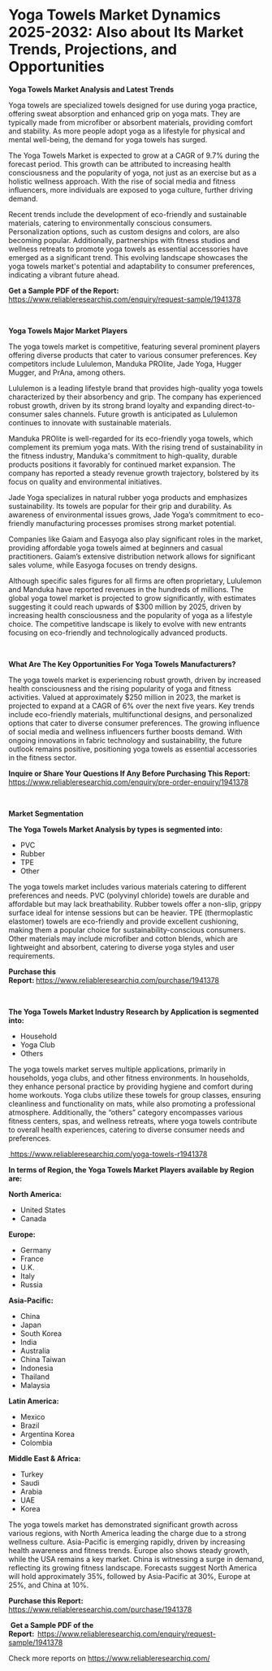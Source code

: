 <p><h1>Yoga Towels Market Dynamics 2025-2032: Also about Its Market Trends, Projections, and Opportunities</h1></p><p><strong>Yoga Towels Market Analysis and Latest Trends</strong></p>
<p><p>Yoga towels are specialized towels designed for use during yoga practice, offering sweat absorption and enhanced grip on yoga mats. They are typically made from microfiber or absorbent materials, providing comfort and stability. As more people adopt yoga as a lifestyle for physical and mental well-being, the demand for yoga towels has surged.</p><p>The Yoga Towels Market is expected to grow at a CAGR of 9.7% during the forecast period. This growth can be attributed to increasing health consciousness and the popularity of yoga, not just as an exercise but as a holistic wellness approach. With the rise of social media and fitness influencers, more individuals are exposed to yoga culture, further driving demand. </p><p>Recent trends include the development of eco-friendly and sustainable materials, catering to environmentally conscious consumers. Personalization options, such as custom designs and colors, are also becoming popular. Additionally, partnerships with fitness studios and wellness retreats to promote yoga towels as essential accessories have emerged as a significant trend. This evolving landscape showcases the yoga towels market's potential and adaptability to consumer preferences, indicating a vibrant future ahead.</p></p>
<p><strong>Get a Sample PDF of the Report:&nbsp;</strong> <a href="https://www.reliableresearchiq.com/enquiry/request-sample/1941378?utm_campaign=2173&utm_medium=2&utm_source=Github&utm_content=ia&utm_term=07022025&utm_id=yoga-towels">https://www.reliableresearchiq.com/enquiry/request-sample/1941378</a></p>
<p>&nbsp;</p>
<p><strong>Yoga Towels Major Market Players</strong></p>
<p><p>The yoga towels market is competitive, featuring several prominent players offering diverse products that cater to various consumer preferences. Key competitors include Lululemon, Manduka PROlite, Jade Yoga, Hugger Mugger, and PrAna, among others.</p><p>Lululemon is a leading lifestyle brand that provides high-quality yoga towels characterized by their absorbency and grip. The company has experienced robust growth, driven by its strong brand loyalty and expanding direct-to-consumer sales channels. Future growth is anticipated as Lululemon continues to innovate with sustainable materials.</p><p>Manduka PROlite is well-regarded for its eco-friendly yoga towels, which complement its premium yoga mats. With the rising trend of sustainability in the fitness industry, Manduka's commitment to high-quality, durable products positions it favorably for continued market expansion. The company has reported a steady revenue growth trajectory, bolstered by its focus on quality and environmental initiatives.</p><p>Jade Yoga specializes in natural rubber yoga products and emphasizes sustainability. Its towels are popular for their grip and durability. As awareness of environmental issues grows, Jade Yoga’s commitment to eco-friendly manufacturing processes promises strong market potential. </p><p>Companies like Gaiam and Easyoga also play significant roles in the market, providing affordable yoga towels aimed at beginners and casual practitioners. Gaiam’s extensive distribution network allows for significant sales volume, while Easyoga focuses on trendy designs.</p><p>Although specific sales figures for all firms are often proprietary, Lululemon and Manduka have reported revenues in the hundreds of millions. The global yoga towel market is projected to grow significantly, with estimates suggesting it could reach upwards of $300 million by 2025, driven by increasing health consciousness and the popularity of yoga as a lifestyle choice. The competitive landscape is likely to evolve with new entrants focusing on eco-friendly and technologically advanced products.</p></p>
<p>&nbsp;</p>
<p><strong>What Are The Key Opportunities For Yoga Towels Manufacturers?</strong></p>
<p><p>The yoga towels market is experiencing robust growth, driven by increased health consciousness and the rising popularity of yoga and fitness activities. Valued at approximately $250 million in 2023, the market is projected to expand at a CAGR of 6% over the next five years. Key trends include eco-friendly materials, multifunctional designs, and personalized options that cater to diverse consumer preferences. The growing influence of social media and wellness influencers further boosts demand. With ongoing innovations in fabric technology and sustainability, the future outlook remains positive, positioning yoga towels as essential accessories in the fitness sector.</p></p>
<p><strong>Inquire or Share Your Questions If Any Before Purchasing This Report:</strong> <a href="https://www.reliableresearchiq.com/enquiry/pre-order-enquiry/1941378?utm_campaign=2173&utm_medium=2&utm_source=Github&utm_content=ia&utm_term=07022025&utm_id=yoga-towels">https://www.reliableresearchiq.com/enquiry/pre-order-enquiry/1941378</a></p>
<p>&nbsp;</p>
<p><strong>Market Segmentation</strong></p>
<p><strong>The Yoga Towels Market Analysis by types is segmented into:</strong></p>
<p><ul><li>PVC</li><li>Rubber</li><li>TPE</li><li>Other</li></ul></p>
<p><p>The yoga towels market includes various materials catering to different preferences and needs. PVC (polyvinyl chloride) towels are durable and affordable but may lack breathability. Rubber towels offer a non-slip, grippy surface ideal for intense sessions but can be heavier. TPE (thermoplastic elastomer) towels are eco-friendly and provide excellent cushioning, making them a popular choice for sustainability-conscious consumers. Other materials may include microfiber and cotton blends, which are lightweight and absorbent, catering to diverse yoga styles and user requirements.</p></p>
<p><strong>Purchase this Report:&nbsp;</strong><a href="https://www.reliableresearchiq.com/purchase/1941378?utm_campaign=2173&utm_medium=2&utm_source=Github&utm_content=ia&utm_term=07022025&utm_id=yoga-towels">https://www.reliableresearchiq.com/purchase/1941378</a></p>
<p>&nbsp;</p>
<p><strong>The Yoga Towels Market Industry Research by Application is segmented into:</strong></p>
<p><ul><li>Household</li><li>Yoga Club</li><li>Others</li></ul></p>
<p><p>The yoga towels market serves multiple applications, primarily in households, yoga clubs, and other fitness environments. In households, they enhance personal practice by providing hygiene and comfort during home workouts. Yoga clubs utilize these towels for group classes, ensuring cleanliness and functionality on mats, while also promoting a professional atmosphere. Additionally, the “others” category encompasses various fitness centers, spas, and wellness retreats, where yoga towels contribute to overall health experiences, catering to diverse consumer needs and preferences.</p></p>
<p><a href="https://www.reliableresearchiq.com/yoga-towels-r1941378?utm_campaign=2173&utm_medium=2&utm_source=Github&utm_content=ia&utm_term=07022025&utm_id=yoga-towels">&nbsp;https://www.reliableresearchiq.com/yoga-towels-r1941378</a></p>
<p><strong>In terms of Region, the Yoga Towels Market Players available by Region are:</strong></p>
<p>
    <p> <strong> North America: </strong>
        <ul>
            <li>United States</li>
            <li>Canada</li>
        </ul>
        </p> 
    <p> <strong> Europe: </strong>
        <ul>
            <li>Germany</li>
            <li>France</li>
            <li>U.K.</li>
            <li>Italy</li>
            <li>Russia</li>
        </ul>
        </p> 
    <p> <strong> Asia-Pacific: </strong>
        <ul>
            <li>China</li>
            <li>Japan</li>
            <li>South Korea</li>
            <li>India</li>
            <li>Australia</li>
            <li>China Taiwan</li>
            <li>Indonesia</li>
            <li>Thailand</li>
            <li>Malaysia</li>
        </ul>
        </p> 
    <p> <strong> Latin America: </strong>
        <ul>
            <li>Mexico</li>
            <li>Brazil</li>
            <li>Argentina Korea</li>
            <li>Colombia</li>
        </ul>
        </p> 
    <p> <strong> Middle East & Africa: </strong>
        <ul>
            <li>Turkey</li>
            <li>Saudi</li>
            <li>Arabia</li>
            <li>UAE</li>
            <li>Korea</li>
        </ul>
    </p>
    </p>
<p><p>The yoga towels market has demonstrated significant growth across various regions, with North America leading the charge due to a strong wellness culture. Asia-Pacific is emerging rapidly, driven by increasing health awareness and fitness trends. Europe also shows steady growth, while the USA remains a key market. China is witnessing a surge in demand, reflecting its growing fitness landscape. Forecasts suggest North America will hold approximately 35%, followed by Asia-Pacific at 30%, Europe at 25%, and China at 10%.</p></p>
<p><strong>Purchase this Report: </strong><a href="https://www.reliableresearchiq.com/purchase/1941378?utm_campaign=2173&utm_medium=2&utm_source=Github&utm_content=ia&utm_term=07022025&utm_id=yoga-towels">https://www.reliableresearchiq.com/purchase/1941378</a></p>
<p>&nbsp;<strong>Get a Sample PDF of the Report:&nbsp;&nbsp;</strong><a href="https://www.reliableresearchiq.com/enquiry/request-sample/1941378?utm_campaign=2173&utm_medium=2&utm_source=Github&utm_content=ia&utm_term=07022025&utm_id=yoga-towels">https://www.reliableresearchiq.com/enquiry/request-sample/1941378</a></p>
<p><strong></strong></p>
<p>Check more reports on <a href="https://www.reliableresearchiq.com/?utm_campaign=2173&utm_medium=2&utm_source=Github&utm_content=ia&utm_term=07022025&utm_id=yoga-towels">https://www.reliableresearchiq.com/</a></p>
